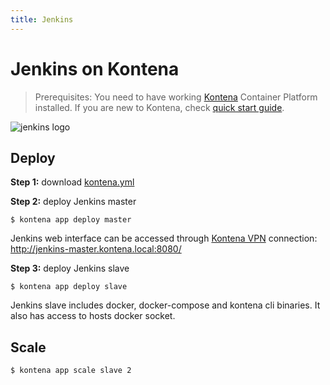 ```yaml
---
title: Jenkins
---
```


# Jenkins on Kontena

> Prerequisites: You need to have working [Kontena](http://www.kontena.io) Container Platform installed. If you are new to Kontena, check [quick start guide](http://www.kontena.io/docs/getting-started/quick-start).   

![jenkins logo](https://jenkins-ci.org/images/header_logo.png)

## Deploy

**Step 1:** download [kontena.yml](kontena.yml)

**Step 2:** deploy Jenkins master

```
$ kontena app deploy master
```

Jenkins web interface can be accessed through [Kontena VPN](http://www.kontena.io/docs/using-kontena/vpn-access) connection:
http://jenkins-master.kontena.local:8080/

**Step 3:**  deploy Jenkins slave

```
$ kontena app deploy slave
```

Jenkins slave includes docker, docker-compose and kontena cli binaries. It also has access to hosts docker socket.

## Scale

```
$ kontena app scale slave 2
```
